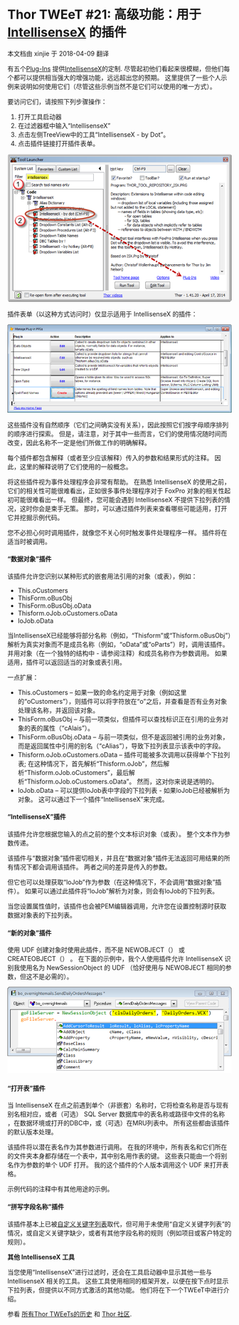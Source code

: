 ﻿Thor TWEeT #21: 高级功能：用于 [IntellisenseX](https://github.com/VFPX/IntelliSenseX) 的插件
===
本文档由 xinjie 于 2018-04-09 翻译

有五个[Plug-Ins](../Thor_add_plugins.md) 提供[IntellisenseX](https://github.com/VFPX/IntelliSenseX)的定制. 尽管起初他们看起来很模糊，但他们每个都可以提供相当强大的增强功能，远远超出您的预期。 这里提供了一些个人示例来说明如何使用它们（尽管这些示例当然不是它们可以使用的唯一方式）。

要访问它们，请按照下列步骤操作：

1.  打开工具启动器
2.  在过滤器框中输入“IntellisenseX”
3.  点击左侧TreeView中的工具“IntellisenseX - by Dot”。
4.  点击插件链接打开插件表单。

![](Images/Tweet21a.png)

插件表单（以这种方式访问时）仅显示适用于 IntellisenseX 的插件：

![](Images/Tweet21b.png)

这些插件没有自然顺序（它们之间确实没有关系），因此按照它们按字母顺序排列的顺序进行探索。 但是，请注意，对于其中一些而言，它们的使用情况随时间而改变，因此名称不一定是他们所做工作的明确解释。

每个插件都包含解释（或者至少应该解释）传入的参数和结果形式的注释。 因此，这里的解释说明了它们使用的一般概念。

将这些插件视为事件处理程序会非常有帮助。 在熟悉 IntellisenseX 的使用之前，它们的相关性可能很难看出，正如很多事件处理程序对于 FoxPro 对象的相关性起初可能很难看出一样。 但最终，您可能会遇到 IntellisenseX 不提供下拉列表的情况，这时你会是束手无策。 那时，可以通过插件列表来查看哪些可能适用，打开它并挖掘示例代码。

您不必担心何时调用插件，就像您不关心何时触发事件处理程序一样。 插件将在适当时被调用。

#### “数据对象”插件

该插件允许您识别以某种形式的嵌套用法引用的对象（或表），例如：

*   This.oCustomers
*   ThisForm.oBusObj
*   ThisForm.oBusObj.oData
*   Thisform.oJob.oCustomers.oData
*   loJob.oData

当IntellisenseX已经能够将部分名称（例如，“Thisform”或“Thisform.oBusObj”）解析为真实对象而不是成员名称（例如，“oData”或“oParts”）时，调用该插件。 并用对象（在一个独特的结构中 - 请参阅注释）和成员名称作为参数调用。 如果适用，插件可以返回适当的对象或表引用。

一点扩展：

*   This.oCustomers – 如果一致的命名约定用于对象（例如这里的“oCustomers”），则插件可以将字符放在“o”之后，并查看是否有业务对象处理该名称，并返回该对象。
*   ThisForm.oBusObj – 与前一项类似，但插件可以查找标识正在引用的业务对象的表的属性（“cAlais”）。
*   ThisForm.oBusObj.oData – 与前一项类似，但不是返回被引用的业务对象，而是返回属性中引用的别名（“cAlias”），导致下拉列表显示该表中的字段。
*   Thisform.oJob.oCustomers.oData – 插件可能被多次调用以获得单个下拉列表; 在这种情况下，首先解析“Thisform.oJob”，然后解析“Thisform.oJob.oCustomers”，最后解析“Thisform.oJob.oCustomers.oData”。 然而，这对你来说是透明的。
*   loJob.oData – 可以提供loJob表中字段的下拉列表 - 如果loJob已经被解析为对象。 这可以通过下一个插件“IntellisenseX”来完成。

#### “IntellisenseX”插件

该插件允许您根据您输入的点之前的整个文本标识对象（或表）。 整个文本作为参数传递。 

该插件与“数据对象”插件密切相关，并且在“数据对象”插件无法返回可用结果的所有情况下都会调用该插件。 两者之间的差异是传入的参数。

但它也可以处理获取“loJob”作为参数（在这种情况下，不会调用“数据对象”插件）。 如果可以通过此插件将“loJob”解析为对象，则会有loJob的下拉列表。

当您设置属性值时，该插件也会被PEM编辑器调用，允许您在设置控制源时获取数据对象表的下拉列表。

#### “新的对象”插件

使用 UDF 创建对象时使用此插件，而不是 NEWOBJECT（） 或 CREATEOBJECT（） 。 在下面的示例中，我个人使用插件允许 IntellisenseX 识别我使用名为 NewSessionObject 的 UDF （恰好使用与 NEWOBJECT 相同的参数，但这不是必需的）。

![](Images/Tweet21c.png)

#### “打开表”插件

当 IntellisenseX 在点之前遇到单个（非嵌套）名称时，它将检查名称是否与现有别名相对应，或者（可选） SQL Server 数据库中的表名称或路径中文件的名称 ，在数据环境或打开的DBC中，或（可选）在MRU列表中。 所有这些都由该插件的默认版本处理。

该插件将以潜在表名作为其参数进行调用。 在我的环境中，所有表名和它们所在的文件夹本身都存储在一个表中，其中别名用作表的键。 这些表只能由一个将别名作为参数的单个 UDF 打开。 我的这个插件的个人版本调用这个 UDF 来打开表格。

示例代码的注释中有其他用途的示例。

#### “拼写字段名称”插件

该插件基本上已被[自定义关键字列表](Tweet_19.md)取代，但可用于未使用“自定义关键字列表”的情况，或自定义关键字缺少，或者有其他字段名称的规则（例如项目或客户特定的规则）。

******其他 IntellisenseX 工具******

当您使用“IntellisenseX”进行过滤时，还会在工具启动器中显示其他一些与 IntellisenseX 相关的工具。 这些工具使用相同的框架开发，以便在按下点时显示下拉列表，但提供以不同方式激活的其他功能。 他们将在下一个TWEeT中进行介绍。

参看 [所有Thor TWEeTs的历史](../TWEeTs.md) 和 [Thor 社区](https://groups.google.com/forum/?fromgroups#!forum/FoxProThor).
